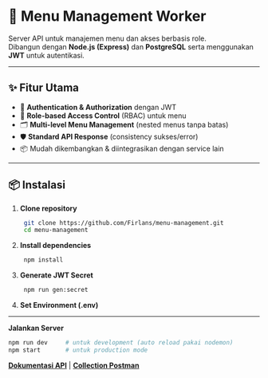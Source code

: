 
# 🚀 Menu Management Worker

Server API untuk manajemen menu dan akses berbasis role.  
Dibangun dengan **Node.js (Express)** dan **PostgreSQL** serta menggunakan **JWT** untuk autentikasi.

---

## ✨ Fitur Utama
- 🔐 **Authentication & Authorization** dengan JWT
- 📂 **Role-based Access Control** (RBAC) untuk menu
- 🗂️ **Multi-level Menu Management** (nested menus tanpa batas)
- 🛡️ **Standard API Response** (consistency sukses/error)
- 📦 Mudah dikembangkan & diintegrasikan dengan service lain

---

## 📦 Instalasi

1. **Clone repository**
   ```bash
    git clone https://github.com/Firlans/menu-management.git
    cd menu-management

2. **Install dependencies**
   ```bash
    npm install

3. **Generate JWT Secret**
   ```bash
    npm run gen:secret

4. **Set Environment (.env)**

---
**Jalankan Server**
```bash
npm run dev     # untuk development (auto reload pakai nodemon)
npm start       # untuk production mode
```

[**Dokumentasi API**](https://docs.google.com/document/d/1PBecvt4Rx3pOXCZNY3eSjC4-LC8IPF3q_eMNcoos52U/edit?usp=sharing) |
[**Collection Postman**](https://gold-trinity-703300.postman.co/workspace/My-Workspace~d29b3c91-1c18-4b88-8cfe-b71bbc6ac4af/collection/25609538-90b1a563-eecb-4e63-a5c7-0684376c3a79?action=share&creator=25609538)